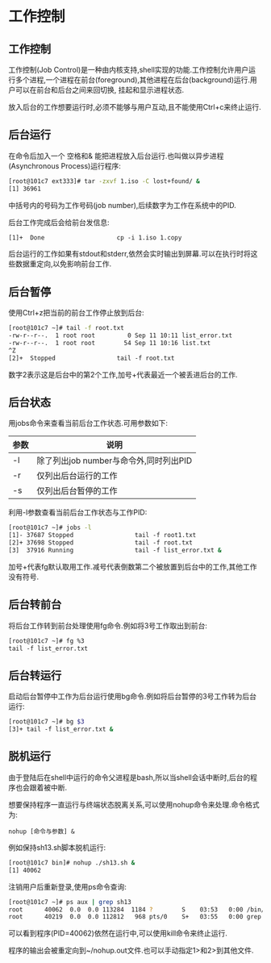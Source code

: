 # 工作控制

## 工作控制

工作控制(Job Control)是一种由内核支持,shell实现的功能.工作控制允许用户运行多个进程,一个进程在前台(foreground),其他进程在后台(background)运行.用户可以在前台和后台之间来回切换, 挂起和显示进程状态.

放入后台的工作想要运行时,必须不能够与用户互动,且不能使用Ctrl+c来终止运行.



## 后台运行

在命令后加入一个 空格和& 能把进程放入后台运行.也叫做以异步进程(Asynchronous Process)运行程序:

```sh
[root@101c7 ext333]# tar -zxvf 1.iso -C lost+found/ &
[1] 36961
```

中括号内的号码为工作号码(job number),后续数字为工作在系统中的PID.

后台工作完成后会给前台发信息:

```sh
[1]+  Done                    cp -i 1.iso 1.copy
```

后台运行的工作如果有stdout和stderr,依然会实时输出到屏幕.可以在执行时将这些数据重定向,以免影响前台工作.



## 后台暂停

使用Ctrl+z把当前的前台工作停止放到后台:

```sh
[root@101c7 ~]# tail -f root.txt 
-rw-r--r--.  1 root root         0 Sep 11 10:11 list_error.txt
-rw-r--r--.  1 root root        54 Sep 11 10:16 list.txt
^Z
[2]+  Stopped                 tail -f root.txt
```

数字2表示这是后台中的第2个工作,加号+代表最近一个被丢进后台的工作.



## 后台状态

用jobs命令来查看当前后台工作状态.可用参数如下:

| 参数 | 说明                                   |
| ---- | -------------------------------------- |
| -l   | 除了列出job number与命令外,同时列出PID |
| -r   | 仅列出后台运行的工作                   |
| -s   | 仅列出后台暂停的工作                   |

利用-l参数查看当前后台工作状态与工作PID:

```sh
[root@101c7 ~]# jobs -l
[1]- 37687 Stopped                 tail -f root1.txt
[2]+ 37698 Stopped                 tail -f root.txt
[3]  37916 Running                 tail -f list_error.txt &
```

加号+代表fg默认取用工作.减号代表倒数第二个被放置到后台中的工作,其他工作没有符号.



## 后台转前台

将后台工作转到前台处理使用fg命令.例如将3号工作取出到前台:

```sh
[root@101c7 ~]# fg %3
tail -f list_error.txt
```



## 后台转运行

启动后台暂停中工作为后台运行使用bg命令.例如将后台暂停的3号工作转为后台运行:

```sh
[root@101c7 ~]# bg $3
[3]+ tail -f list_error.txt &
```



## 脱机运行

由于登陆后在shell中运行的命令父进程是bash,所以当shell会话中断时,后台的程序也会跟着被中断.

想要保持程序一直运行与终端状态脱离关系,可以使用nohup命令来处理.命令格式为:

`nohup [命令与参数] &`

例如保持sh13.sh脚本脱机运行:

```sh
[root@101c7 bin]# nohup ./sh13.sh &
[1] 40062
```

注销用户后重新登录,使用ps命令查询:

```sh
[root@101c7 ~]# ps aux | grep sh13
root      40062  0.0  0.0 113284  1184 ?        S    03:53   0:00 /bin/bash ./sh13.sh
root      40219  0.0  0.0 112812   968 pts/0    S+   03:55   0:00 grep --color=auto sh13
```

可以看到程序(PID=40062)依然在运行中,可以使用kill命令来终止运行.

程序的输出会被重定向到~/nohup.out文件.也可以手动指定1>和2>到其他文件.

 